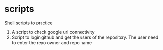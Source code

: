# scripts
Shell scripts to practice
1. A script to check google url connectivity
2. Script to login github and get the users of the repository. The user need to enter the repo owner and repo name
